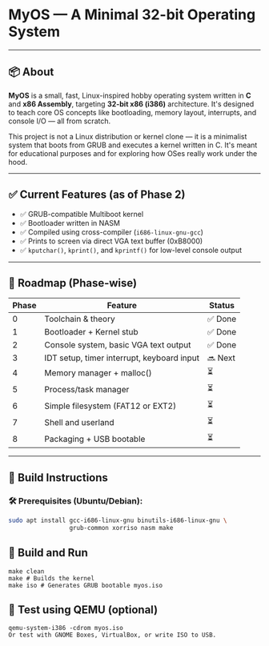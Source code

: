 # MyOS — A Minimal 32-bit Operating System

---

## 📦 About

**MyOS** is a small, fast, Linux-inspired hobby operating system written in **C** and **x86 Assembly**, targeting **32-bit x86 (i386)** architecture. It's designed to teach core OS concepts like bootloading, memory layout, interrupts, and console I/O — all from scratch.

This project is not a Linux distribution or kernel clone — it is a minimalist system that boots from GRUB and executes a kernel written in C. It's meant for educational purposes and for exploring how OSes really work under the hood.

---

## ✅ Current Features (as of Phase 2)

- ✅ GRUB-compatible Multiboot kernel
- ✅ Bootloader written in NASM
- ✅ Compiled using cross-compiler (`i686-linux-gnu-gcc`)
- ✅ Prints to screen via direct VGA text buffer (0xB8000)
- ✅ `kputchar()`, `kprint()`, and `kprintf()` for low-level console output

---

## 🚧 Roadmap (Phase-wise)

| Phase | Feature                                    | Status  |
| ----- | ------------------------------------------ | ------- |
| 0     | Toolchain & theory                         | ✅ Done |
| 1     | Bootloader + Kernel stub                   | ✅ Done |
| 2     | Console system, basic VGA text output      | ✅ Done |
| 3     | IDT setup, timer interrupt, keyboard input | 🔜 Next |
| 4     | Memory manager + malloc()                  | ⏳      |
| 5     | Process/task manager                       | ⏳      |
| 6     | Simple filesystem (FAT12 or EXT2)          | ⏳      |
| 7     | Shell and userland                         | ⏳      |
| 8     | Packaging + USB bootable                   | ⏳      |

---

## 🔧 Build Instructions

### 🛠 Prerequisites (Ubuntu/Debian):

```bash
sudo apt install gcc-i686-linux-gnu binutils-i686-linux-gnu \
                 grub-common xorriso nasm make
```

## 🧱 Build and Run

```
make clean
make # Builds the kernel
make iso # Generates GRUB bootable myos.iso
```

## 🧪 Test using QEMU (optional)

```
qemu-system-i386 -cdrom myos.iso
Or test with GNOME Boxes, VirtualBox, or write ISO to USB.
```
